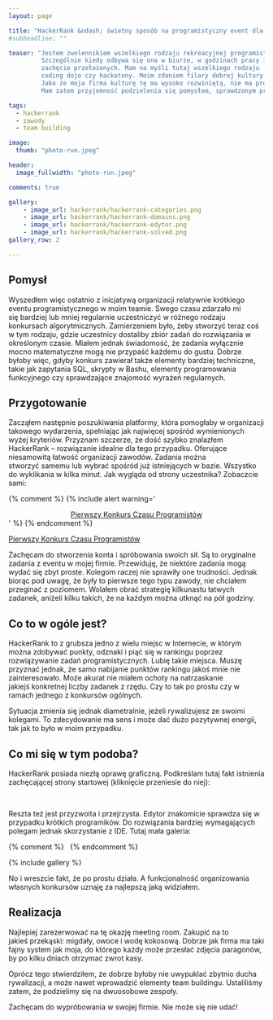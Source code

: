 ```yaml
---
layout: page

title: "HackerRank &ndash; świetny sposób na programistyczny event dla twojego zespołu"
#subheadline: ""

teaser: "Jestem zwolennikiem wszelkiego rodzaju rekreacyjnej programistycznej aktywności pozapracowej.
         Szczególnie kiedy odbywa się ona w biurze, w godzinach pracy i to jeszcze przy
         zachęcie przełożonych. Mam na myśli tutaj wszelkiego rodzaju
         coding dojo czy hackatony. Moim zdaniem filary dobrej kultury kodowania w firmie.
         Jako że moja firma kulturę tę ma wysoko rozwiniętą, nie ma problemu z organizacją takich wydarzeń.
         Mam zatem przyjemność podzielenia się pomysłem, sprawdzonym przeze mnie niedawno w moim zespole."

tags:
  - hackerrank
  - zawody
  - team building

image:
  thumb: "photo-run.jpeg"

header:
  image_fullwidth: "photo-run.jpeg"

comments: true

gallery:
    - image_url: hackerrank/hackerrank-categories.png
    - image_url: hackerrank/hackerrank-domains.png
    - image_url: hackerrank/hackerrank-edytor.png
    - image_url: hackerrank/hackerrank-solved.png
gallery_row: 2

---
```

## Pomysł
Wyszedłem więc ostatnio z inicjatywą organizacji relatywnie krótkiego eventu programistycznego w moim teamie.
Swego czasu zdarzało mi się bardziej lub mniej regularnie uczestniczyć w różnego rodzaju konkursach algorytmicznych.
Zamierzeniem było, żeby stworzyć teraz coś w tym rodzaju, gdzie uczestnicy dostaliby zbiór zadań do rozwiązania
w określonym czasie.
Miałem jednak świadomość, że zadania wyłącznie mocno matematyczne mogą nie przypaść każdemu do gustu.
Dobrze byłoby więc, gdyby konkurs zawierał także elementy bardziej techniczne, takie jak zapytania SQL,
skrypty w Bashu, elementy programowania funkcyjnego czy sprawdzające znajomość wyrażeń regularnych.

## Przygotowanie
Zacząłem następnie poszukiwania platformy, która pomogłaby w organizacji takowego wydarzenia, spełniając jak
najwięcej spośród wymienionych wyżej kryteriów. Przyznam szczerze, że dość szybko znalazłem HackerRank &ndash;
rozwiązanie idealne dla tego przypadku. Oferujące niesamowitą łatwość organizacji zawodów.
Zadania można stworzyć samemu lub wybrać spośród już istniejących w bazie. Wszystko do wyklikania w kilka
minut. Jak wygląda od strony uczestnika? Zobaczcie sami:

{% comment %}
{% include alert warning='<center><a href="https://www.hackerrank.com/czas-programistow">Pierwszy Konkurs Czasu Programistów</a></center>' %}
{% endcomment %}

<div class="row t30 b30">
        <div class="small-12 text-center columns">
            <a class="button medium radius info" href="https://www.hackerrank.com/czas-programistow" target="_blank">Pierwszy Konkurs Czasu Programistów</a>
        </div> <!-- /.small-12.columns -->
</div> <!-- /.row -->

Zachęcam do stworzenia konta i spróbowania swoich sił. Są to oryginalne zadania z eventu w mojej firmie.
Przewiduję, że niektóre zadania mogą wydać się zbyt proste. Kolegom raczej nie sprawiły one trudności.
Jednak biorąc pod uwagę, że były to pierwsze tego typu zawody, nie chciałem przeginać z poziomem.
Wolałem obrać strategię kilkunastu łatwych zadanek, aniżeli kilku takich, że na każdym można
utknąć na pół godziny.


## Co to w ogóle jest?

HackerRank to z grubsza jedno z wielu miejsc w Internecie, w którym można zdobywać punkty,
odznaki i piąć się w rankingu poprzez rozwiązywanie zadań programistycznych. Lubię takie miejsca.
Muszę przyznać jednak, że samo nabijanie punktów rankingu jakoś mnie nie zainteresowało.
Może akurat nie miałem ochoty na natrzaskanie jakiejś konkretnej liczby zadanek z rzędu.
Czy to tak po prostu czy w ramach jednego z konkursów ogólnych.

Sytuacja zmienia się jednak diametralnie, jeżeli rywalizujesz ze swoimi kolegami.
To zdecydowanie ma sens i może dać dużo pozytywnej energii, tak jak to było w moim przypadku.

## Co mi się w tym podoba?

HackerRank posiada niezłą oprawę graficzną. Podkreślam tutaj fakt istnienia zachęcającej
strony startowej (kliknięcie przeniesie do niej):

<div><a href="https://www.hackerrank.com/czas-programistow">
<img class="t20" src="{{ site.url }}/images/hackerrank/hackerrank-landing-page.png" alt=""></a>
</div>
<br>

Reszta też jest przyzwoita i przejrzysta.
Edytor znakomicie sprawdza się w przypadku krótkich programików.
Do rozwiązania bardziej wymagających polegam jednak skorzystanie z IDE.
Tutaj mała galeria:

{% comment %}
<img class="t20" src="{{ site.url }}/images/hackerrank/hackerrank-domains.png" alt="">
<img class="t20" src="{{ site.url }}/images/hackerrank/hackerrank-edytor.png" alt="">
{% endcomment %}

{% include gallery %}

No i wreszcie fakt, że po prostu działa. A funkcjonalność organizowania własnych konkursów
uznaję za najlepszą jaką widziałem.

## Realizacja

Najlepiej zarezerwować na tę okazję meeting room. Zakupić na to jakieś przekąski:
migdały, owoce i wodę kokosową. Dobrze jak firma ma taki fajny system jak moja,
do którego każdy może przesłać zdjęcia paragonów, by po kilku dniach otrzymać zwrot kasy.

Oprócz tego stwierdziłem, że dobrze byłoby nie uwypuklać zbytnio ducha rywalizacji,
a może nawet wprowadzić elementy team buildingu. Ustaliliśmy zatem, że podzielimy się na dwuosobowe zespoły.

Zachęcam do wypróbowania w swojej firmie. Nie może się nie udać!